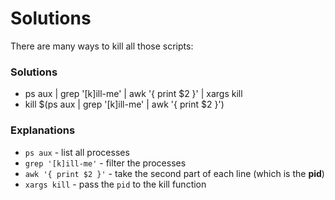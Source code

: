 # Solutions

There are many ways to kill all those scripts:

### Solutions
* ps aux | grep '[k]ill-me' | awk '{ print $2 }' | xargs kill
* kill $(ps aux | grep '[k]ill-me' | awk '{ print $2 }')

### Explanations
* `ps aux` - list all processes
* `grep '[k]ill-me'` - filter the processes
* `awk '{ print $2 }'` - take the second part of each line (which is the **pid**)
* `xargs kill` - pass the ``pid`` to the kill function